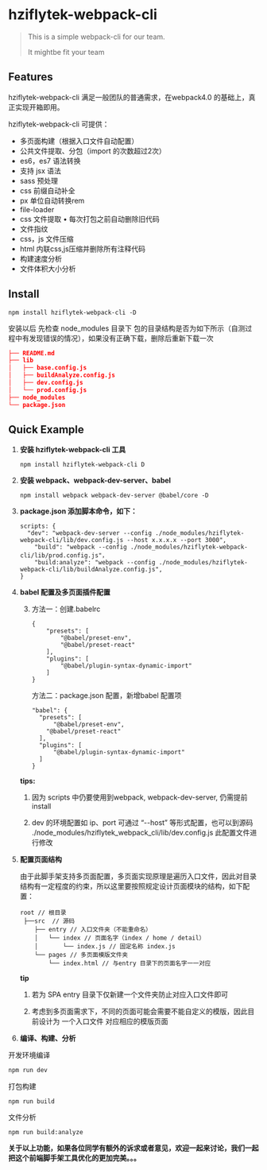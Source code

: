 # hziflytek-webpack-cli

>This is a simple webpack-cli for our team.
>
>It mightbe fit your team



## Features

hziflytek-webpack-cli 满足一般团队的普通需求，在webpack4.0 的基础上，真正实现开箱即用。

hziflytek-webpack-cli 可提供：

- 多页面构建（根据入口文件自动配置）
- 公共文件提取、分包（import 的次数超过2次）	 
- es6，es7 语法转换	
- 支持 jsx 语法	
- sass 预处理
- css 前缀自动补全
- px 单位自动转换rem
- file-loader
- css 文件提取	• 每次打包之前自动删除旧代码
- 文件指纹
- css，js 文件压缩
- html 内联css,js压缩并删除所有注释代码
- 构建速度分析
- 文件体积大小分析



## Install

```
npm install hziflytek-webpack-cli -D
```

安装以后 先检查 node_modules 目录下 包的目录结构是否为如下所示（自测过程中有发现错误的情况），如果没有正确下载，删除后重新下载一次

```json
├── README.md
├── lib
│   ├── base.config.js
│   ├── buildAnalyze.config.js
│   ├── dev.config.js
│   └── prod.config.js
├── node_modules
└── package.json
```



## Quick Example

1. **安装 hziflytek-webpack-cli 工具**

   ```
   npm install hziflytek-webpack-cli D
   ```

   

2. **安装 webpack、webpack-dev-server、babel**

   ```
   npm install webpack webpack-dev-server @babel/core -D
   ```

   

3. **package.json 添加脚本命令，如下：**

   ```
   scripts: {
     "dev": "webpack-dev-server --config ./node_modules/hziflytek-webpack-cli/lib/dev.config.js --host x.x.x.x --port 3000",
       "build": "webpack --config ./node_modules/hziflytek-webpack-cli/lib/prod.config.js"，
       "build:analyze": "webpack --config ./node_modules/hziflytek-webpack-cli/lib/buildAnalyze.config.js",
   }
   ```

   

3. **babel 配置及多页面插件配置**

   3. 方法一：创建.babelrc

      ```
      {
          "presets": [
              "@babel/preset-env",
              "@babel/preset-react"
          ],
          "plugins": [
              "@babel/plugin-syntax-dynamic-import"
          ]
      }
      ```

      方法二：package.json 配置，新增babel 配置项

      ```
      "babel": {
      	"presets": [
      		"@babel/preset-env",
          "@babel/preset-react"
      	],
      	"plugins": [
      		"@babel/plugin-syntax-dynamic-import"
      	]
      }
      ```

      

   **tips:**

   1. 因为 scripts 中仍要使用到webpack, webpack-dev-server, 仍需提前 install 

   2. dev 的环境配置如 ip、port 可通过 “--host” 等形式配置，也可以到源码 ./node_modules/hziflytek_webpack_cli/lib/dev.config.js 此配置文件进行修改

      

4. **配置页面结构**

   由于此脚手架支持多页面配置，多页面实现原理是遍历入口文件，因此对目录结构有一定程度的约束，所以这里要按照规定设计页面模块的结构，如下配置：

   ```
   root // 根目录
    ├──src  // 源码
       ├── entry // 入口文件夹（不能重命名）
       │   └── index // 页面名字（index / home / detail）
       │       └── index.js // 固定名称 index.js
       └── pages // 多页面模版文件夹
           └── index.html // 与entry 目录下的页面名字一一对应
   ```

   **tip**

   1. 若为 SPA entry 目录下仅新建一个文件夹防止对应入口文件即可

   2. 考虑到多页面需求下，不同的页面可能会需要不能自定义的模版，因此目前设计为 一个入口文件 对应相应的模版页面

      

5. **编译、构建、分析**

开发环境编译

```js
npm run dev
```

打包构建

```
npm run build
```

文件分析

```
npm run build:analyze
```



​	**关于以上功能，如果各位同学有额外的诉求或者意见，欢迎一起来讨论，我们一起把这个前端脚手架工具优化的更加完美。。。**



















